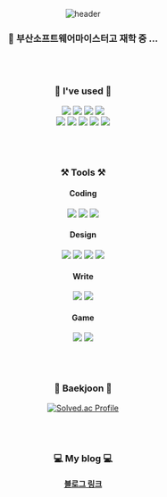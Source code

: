 <div align="center">

![header](https://capsule-render.vercel.app/api?type=waving&color=6ec7f9&height=300&section=header&text=welcome&fontSize=90&animation=fadeIn&fontAlignY=38&desc=Juyoung's%20GitHub%20Profile&descAlignY=51&descAlign=62)
### 🏫 부산소프트웨어마이스터고 재학 중 ...
  
<br>
<br>

### 🌱 I've used 🌱
<p>
  <img src="https://img.shields.io/badge/HTML-E34F26?style=flat&logo=HTML5&logoColor=white"/>
  <img src="https://img.shields.io/badge/CSS-1572B6?style=flat&logo=CSS3&logoColor=white"/>
  <img src="https://img.shields.io/badge/Javascript-F7DF1E?style=flat&logo=JavaScript&logoColor=black"/>
  <img src="https://img.shields.io/badge/react-61DAFB?style=flat&logo=react&logoColor=black">
  <br>
  <img src="https://img.shields.io/badge/C++-00599C?style=flat&logo=C%2B%2B&logoColor=white"/>
  <img src="https://img.shields.io/badge/C-A8B9CC?style=flat&logo=C&logoColor=white"/>
  <img src="https://img.shields.io/badge/c%23-%23239120.svg?style=flat&logo=c-sharp&logoColor=white"/>
  <img src="https://img.shields.io/badge/Python-white?style=flat&logo=Python&logoColor=#3776AB"/>
  <img src="https://img.shields.io/badge/MySQL-4479A1?style=flat&logo=MySQL&logoColor=white"/>
  </p>
  
<br>
<br>

### ⚒️ Tools ⚒️
<p>
  <h4>Coding</h4>
  <img src="https://img.shields.io/badge/Git-blue?style=flat&logo=Git&logoColor=F05032"/></a>
  <img src="https://img.shields.io/badge/GitHub-gray?style=flat&logo=GitHub&logoColor=black"/></a>
  <img src="https://img.shields.io/badge/Visual%20Studio%20Code-007ACC?style=flat&logo=Visual%20Studio%20Code&logoColor=white"/>
  <br>
  <h4>Design</h4>
  <img src="https://img.shields.io/badge/Figma-F24E1E?style=flat&logo=Figma&logoColor=white"/>
  <img src="https://img.shields.io/badge/Adobe-FF0000?style=flat&logo=Adobe&logoColor=white"/>
  <img src="https://img.shields.io/badge/Adobe Photoshop-31A8FF?style=flat&logo=Adobe Photoshop&logoColor=white"/>
  <img src="https://img.shields.io/badge/Adobe Illustrator-FF9A00?style=flat-square&logo=Adobe Illustrator&logoColor=white"/>
  <br>
  <h4>Write</h4>
  <img src="https://img.shields.io/badge/Velog-20C997?style=flat&logo=velog&logoColor=white"/>
  <img src="https://img.shields.io/badge/Notion-181717?style=flat&logo=Notion&logoColor=white"/>
  <h4>Game</h4>
  <img src="https://img.shields.io/badge/Visual%20Studio-5C2D91?style=flat&logo=Visual%20Studio&logoColor=white"/>
  <img src="https://img.shields.io/badge/Unity-FAFAFA.svg?&style=flat&logo=flat&logoColor=black"/></a>
  <br>
</p>

<br>
<br>

### 📒 Baekjoon 📕

[![Solved.ac Profile](http://mazassumnida.wtf/api/v2/generate_badge?boj=sjy010208)](https://solved.ac/sjy010208/) 

<br>
<br>

### 💻 My blog 💻

#### [블로그 링크](https://velog.io/@sjy1410)

</div>
